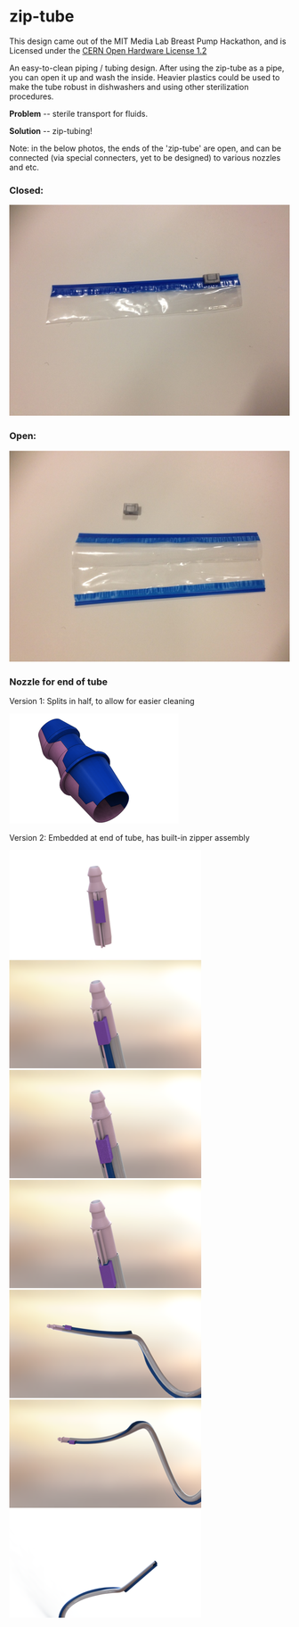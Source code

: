 zip-tube
========

This design came out of the MIT Media Lab Breast Pump Hackathon, and is Licensed under the [CERN Open Hardware License 1.2](http://www.ohwr.org/documents/294a
) 

An easy-to-clean piping / tubing design.  After using the zip-tube as a pipe, you can open it up and wash the inside.  Heavier plastics could be used to make the tube robust in dishwashers and using other sterilization procedures.

**Problem** -- sterile transport for fluids.

**Solution** -- zip-tubing!

Note: in the below photos, the ends of the 'zip-tube' are open, and can be connected (via special connecters, yet to be designed) to various nozzles and etc.

### Closed:

<img src="https://raw.githubusercontent.com/dwblair/zip-tube/master/ziptube-closed.jpg">

### Open:

<img src="https://raw.githubusercontent.com/dwblair/zip-tube/master/ziptube-open.jpg">

### Nozzle for end of tube

Version 1:  Splits in half, to allow for easier cleaning

<img src="https://raw.githubusercontent.com/dwblair/zip-tube/master/ziploc_nozzle_small.png">

Version 2:  Embedded at end of tube, has built-in zipper assembly 

<img src="https://raw.githubusercontent.com/innovations-in-mother-child-health/zip-tube/master/smallerPics/babushka_img_nozzle.png">


<img src="https://raw.githubusercontent.com/innovations-in-mother-child-health/zip-tube/master/smallerPics/babushka_img_01.png">

<img src="https://raw.githubusercontent.com/innovations-in-mother-child-health/zip-tube/master/smallerPics/babushka_img_02.png">

<img src="https://raw.githubusercontent.com/innovations-in-mother-child-health/zip-tube/master/smallerPics/babushka_img_03.png">

<img src="https://raw.githubusercontent.com/innovations-in-mother-child-health/zip-tube/master/smallerPics/babushka_img_overview.png">

<img src="https://raw.githubusercontent.com/innovations-in-mother-child-health/zip-tube/master/smallerPics/babushka_img_overview2.png">

<img src="https://raw.githubusercontent.com/innovations-in-mother-child-health/zip-tube/master/smallerPics/babushka_img_tube.png">




